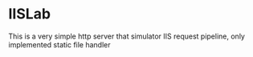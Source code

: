 # IISLab

This is a very simple http server that simulator IIS request pipeline, only implemented static file handler
